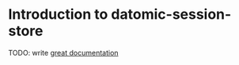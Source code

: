 # Introduction to datomic-session-store

TODO: write [great documentation](http://jacobian.org/writing/what-to-write/)
